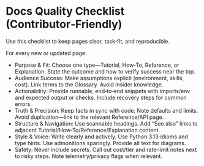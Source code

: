 # Docs Quality Checklist (Contributor‑Friendly)

Use this checklist to keep pages clear, task‑fit, and reproducible.

For every new or updated page:

- Purpose & Fit: Choose one type—Tutorial, How‑To, Reference, or Explanation. State the outcome and how to verify success near the top.
- Audience Success: Make assumptions explicit (environment, skills, cost). Link terms to the Glossary. Avoid insider knowledge.
- Actionability: Provide runnable, end‑to‑end snippets with imports/env and expected output or checks. Include recovery steps for common errors.
- Truth & Precision: Keep facts in sync with code. Note defaults and limits. Avoid duplication—link to the relevant Reference/API page.
- Structure & Navigation: Use scannable headings. Add “See also” links to adjacent Tutorial/How‑To/Reference/Explanation content.
- Style & Voice: Write clearly and actively. Use Python 3.13‑idioms and type hints. Use admonitions sparingly. Provide alt text for diagrams.
- Safety: Never include secrets. Call out cost/tier and rate‑limit notes next to risky steps. Note telemetry/privacy flags when relevant.
